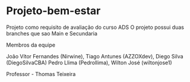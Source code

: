 # Projeto-bem-estar
 Projeto como requisito de avaliação do curso ADS 
O projeto possui duas branches que sao Main e Secundaria

Membros da equipe

João Vítor Fernandes (Nirwine), Tiago Antunes (AZZOXdev), Diego Silva (DiegoSilvaCBA) Pedro Llima (Pedrollima), Wilton José (wiltonjose1)

Professor - Thomas Teixeira
